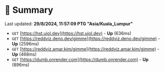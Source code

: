 # 📖 Summary
Last updated: **29/8/2024, 11:57:09 PTG "Asia/Kuala_Lumpur"**

- `GET` [https://hst.ujol.dev](https://hst.ujol.dev) - **Up** (636ms)
- `GET` [https://reddviz.deno.dev/gimme](https://reddviz.deno.dev/gimme) - **Up** (2596ms)
- `GET` [https://reddviz.amar.kim/gimme](https://reddviz.amar.kim/gimme) - **Up** (468ms)
- `GET` [https://dumb.onrender.com](https://dumb.onrender.com) - **Up** (896ms)
